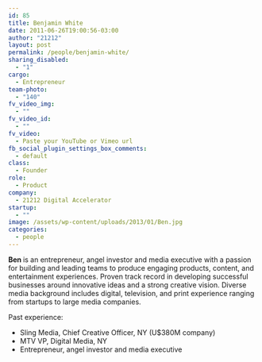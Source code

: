```yaml
---
id: 85
title: Benjamin White
date: 2011-06-26T19:00:56-03:00
author: "21212"
layout: post
permalink: /people/benjamin-white/
sharing_disabled:
  - "1"
cargo:
  - Entrepreneur
team-photo:
  - "140"
fv_video_img:
  - ""
fv_video_id:
  - ""
fv_video:
  - Paste your YouTube or Vimeo url
fb_social_plugin_settings_box_comments:
  - default
class:
  - Founder
role:
  - Product
company:
  - 21212 Digital Accelerator
startup:
  - ""
image: /assets/wp-content/uploads/2013/01/Ben.jpg
categories:
  - people
---
```

<div>
  <p>
    <strong>Ben </strong>is an entrepreneur, angel investor and media executive with a passion for building and leading teams to produce engaging products, content, and entertainment experiences. Proven track record in developing successful businesses around innovative ideas and a strong creative vision. Diverse media background includes digital, television, and print experience ranging from startups to large media companies.
  </p>

  <p>
    Past experience:
  </p>
</div>

  * Sling Media, Chief Creative Officer, NY (U$380M company)
  * MTV VP, Digital Media, NY
  * Entrepreneur, angel investor and media executive

